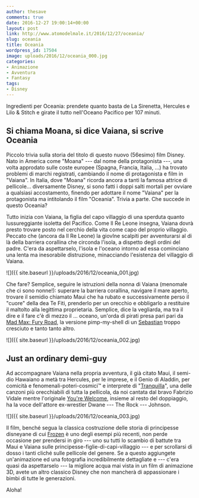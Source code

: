 ```yaml
---
author: thesave
comments: true
date: 2016-12-27 19:00:14+00:00
layout: post
link: http://www.atomodelmale.it/2016/12/27/oceania/
slug: oceania
title: Oceania
wordpress_id: 17504
image: uploads/2016/12/oceania_000.jpg
categories:
- Animazione
- Avventura
- Fantasy
tags:
- Disney
---
```


Ingredienti per Oceania: prendete quanto basta de La Sirenetta, Hercules e Lilo & Stitch e girate il tutto nell'Oceano Pacifico per 107 minuti.

## Si chiama Moana, si dice Vaiana, si scrive Oceania

Piccolo trivia sulla storia del titolo di questo nuovo (56esimo) film Disney. Nato in America come "Moana" --- dal nome della protagonista ---, una volta approdato sulle coste europee (Spagna, Francia, Italia, ...) ha trovato problemi di marchi registrati, cambiando il nome di protagonista e film in "Vaiana". In Italia, dove "Moana" ricorda ancora a tanti la famosa attrice di pellicole... diversamente Disney, si sono fatti i doppi salti mortali per ovviare a qualsiasi accostamento, finendo per adottare il nome "Vaiana" per la protagonista ma intitolando il film "Oceania". Trivia a parte. Che succede in questo Oceania?

Tutto inizia con Vaiana, la figlia del capo villaggio di una sperduta quanto lussureggiante isoletta del Pacifico. Come Il Re Leone insegna, Vaiana dovrà presto trovare posto nel cerchio della vita come capo del proprio villaggio. Peccato che (ancora da Il Re Leone) la giovIne scalpiti per avventurarsi al di là della barriera corallina che circonda l'isola, a dispetto degli ordini del padre. C'era da aspettarselo, l'isola e l'oceano intorno ad essa cominciano una lenta ma inesorabile distruzione, minacciando l'esistenza del villaggio di Vaiana.

![]({{ site.baseurl }}/uploads/2016/12/oceania_001.jpg)

Che fare? Semplice, seguire le istruzioni della nonna di Vaiana (menomale che ci sono nonne!): superare la barriera corallina, navigare il mare aperto, trovare il semidio chiamato Maui che ha rubato e successivamente perso  il "cuore" della dea Te Fiti, prenderlo per un orecchio e obbligarlo a restituire il maltolto alla legittima proprietaria. Semplice, dice la vegliarda, ma tra il dire e il fare c'è di mezzo il ... oceano, un'orda di pirati presa pari pari da [Mad Max: Fury Road](/2015/05/31/mad-max-fury-road/), la versione pimp-my-shell di un [Sebastian](https://it.wikipedia.org/wiki/Personaggi_de_La_sirenetta_(Disney)#Sebastian) troppo cresciuto e tanto tanto altro.

![]({{ site.baseurl }}/uploads/2016/12/oceania_002.jpg)

## Just an ordinary demi-guy

Ad accompagnare Vaiana nella propria avventura, il già citato Maui, il semi-dio Hawaiano a metà tra Hercules, per le imprese, e il Genio di Aladdin, per comicità e fenomenali-poteri-cosmici™ e interprete di "[Tranquilla](https://www.youtube.com/watch?v=IZRa2z-i-4s)", una delle canzoni più orecchiabili di tutta la pellicola, da noi cantata dal bravo Fabrizio Vidale mentre l'originale [You're Welcome](https://www.youtube.com/watch?v=79DijItQXMM), insieme al resto del doppiaggio, ha la voce dell'attore ex-wrestler Dwane --- The Rock --- Johnson.

![]({{ site.baseurl }}/uploads/2016/12/oceania_003.jpg)

Il film, benché segua la classica costruzione delle storia di principesse disneyane di cui [Frozen](https://it.wikipedia.org/wiki/Frozen_-_Il_regno_di_ghiaccio) è uno degli esempi più recenti, non perde occasione per prendersi in giro --- uno su tutti lo scambio di battute tra Maui e Vaiana sulle principesse-figlie-di-capi-villaggio --- e per scrollarsi di dosso i tanti cliché sulle pellicole del genere. Se a questo aggiungete un'animazione ed una fotografia incredibilmente dettagliate e --- c'era quasi da aspettarselo --- la migliore acqua mai vista in un film di animazione 3D, avete un altro classico Disney che non mancherà di appassionare i bimbi di tutte le generazioni.

Aloha!
